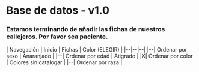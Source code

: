 # Base de datos - v1.0

### Estamos terminando de añadir las fichas de nuestros callejeros. Por favor sea paciente.

| Navegación
| Inicio | Fichas | Color (ELEGIR) |
|--|--|--|
|--| Ordenar por sexo | Anaranjado |
|--| Ordenar por edad | Atigrado |
|X| Ordenar por color | Colores sin catalogar |
|--| Ordenar por raza |
